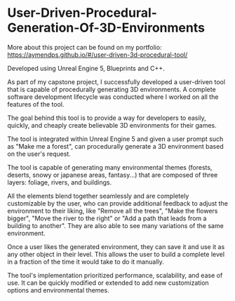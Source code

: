 # User-Driven-Procedural-Generation-Of-3D-Environments
More about this project can be found on my portfolio: https://aymendps.github.io/#/user-driven-3d-procedural-tool/

Developed using Unreal Engine 5, Blueprints and C++.

As part of my capstone project, I successfully developed a user-driven tool that is capable of procedurally generating 3D environments. A complete software development lifecycle was conducted where I worked on all the features of the tool.
          
The goal behind this tool is to provide a way for developers to easily, quickly, and cheaply create believable 3D environments for their games.

The tool is integrated within Unreal Engine 5 and given a user prompt such as "Make me a forest", can procedurally generate a 3D environment based on the user's request.
          
The tool is capable of generating many environmental themes (forests, deserts, snowy or japanese areas, fantasy...) that are composed of three layers: foliage, rivers, and buildings. 
          
All the elements blend together seamlessly and are completely customizable by the user, who can provide additional feedback to adjust the environment to their liking, like "Remove all the trees", "Make the flowers bigger", "Move the river to the right" or "Add a path that leads from a building to another". They are also able to see many variations of the same environment.
          
Once a user likes the generated environment, they can save it and use it as any other object in their level. This allows the user to build a complete level in a fraction of the time it would take to do it manually.
          
The tool's implementation prioritized performance, scalability, and ease of use. It can be quickly modified or extended to add new customization options and environmental themes.
